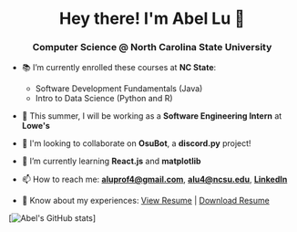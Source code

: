 <h1 align="center">Hey there! I'm Abel Lu 👋</h1>
<h3 align="center">Computer Science @ North Carolina State University</h3>

- 📚 I’m currently enrolled these courses at **NC State**:
    - Software Development Fundamentals (Java)
    - Intro to Data Science (Python and R)

- 🏢 This summer, I will be working as a **Software Engineering Intern** at **Lowe's**

- 👯 I'm looking to collaborate on **OsuBot**, a **discord.py** project!

- 🌱 I’m currently learning **React.js** and **matplotlib**

- 📫 How to reach me: **aluprof4@gmail.com**, **alu4@ncsu.edu**, [**LinkedIn**](https://www.linkedin.com/in/aluprof4/)

- 📄 Know about my experiences: <a href="https://azn-abel.github.io/azn-abel/LuAbelResume - 29Apr2023.pdf" target="_blank">View Resume</a> | [Download Resume](https://github.com/azn-abel/azn-abel/blob/main/LuAbelResume%20-%2029Apr2023.pdf?raw=true)

[![Abel's GitHub stats](https://github-readme-stats.vercel.app/api?username=azn-abel)]
